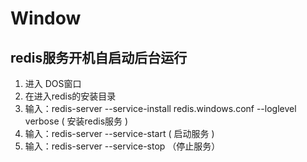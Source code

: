 # Window

## redis服务开机自启动后台运行

1. 进入 DOS窗口
2. 在进入redis的安装目录
3. 输入：redis-server --service-install redis.windows.conf --loglevel verbose  ( 安装redis服务 )
4. 输入：redis-server --service-start   ( 启动服务 )
5. 输入：redis-server --service-stop （停止服务）